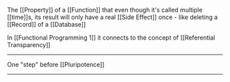 The [[Property]] of a [[Function]] that even though it's called multiple [[time]]s, its result will only have a real [[Side Effect]] once - like deleting a [[Record]] of a [[Database]]

In [[Functional Programming 1]] it connects to the concept of [[Referential Transparency]]

---

One "step" before [[Pluripotence]]

---

